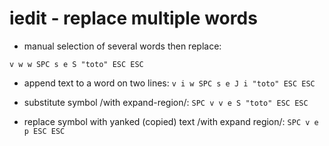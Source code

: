 # iedit - replace multiple words

-  manual selection of several words then replace:

`v w w SPC s e S "toto" ESC ESC`

-  append text to a word on two lines: `v i w SPC s e J i "toto" ESC ESC`

-  substitute symbol /with expand-region/: `SPC v v e S "toto" ESC ESC`

-  replace symbol with yanked (copied) text /with expand region/: `SPC v
   e p ESC ESC`

